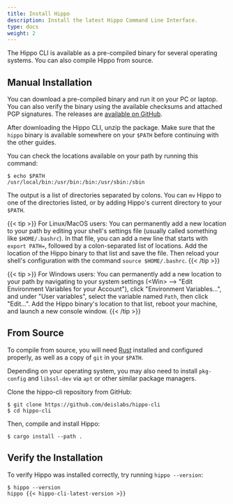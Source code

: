 ```yaml
---
title: Install Hippo
description: Install the latest Hippo Command Line Interface.
type: docs
weight: 2
---
```


The Hippo CLI is available as a pre-compiled binary for several operating
systems. You can also compile Hippo from source.

## Manual Installation

You can download a pre-compiled binary and run it on your PC or laptop. You can
also verify the binary using the available checksums and attached PGP
signatures. The releases are [available on
GitHub](https://github.com/deislabs/hippo-cli/releases).

After downloading the Hippo CLI, unzip the package. Make sure that the `hippo` binary
is available somewhere on your `$PATH` before continuing with the other guides.

You can check the locations available on your path by running this command:

```console
$ echo $PATH
/usr/local/bin:/usr/bin:/bin:/usr/sbin:/sbin
```

The output is a list of directories separated by colons. You can `mv` Hippo to
one of the directories listed, or by adding Hippo's current directory to your
`$PATH`.

{{< tip >}}
For Linux/MacOS users: You can permanently add a new location to your path by
editing your shell's settings file (usually called something like
`$HOME/.bashrc`). In that file, you can add a new line that starts with `export
PATH=`, followed by a colon-separated list of locations. Add the location of
the Hippo binary to that list and save the file. Then reload your shell's
configuration with the command `source $HOME/.bashrc`.
{{< /tip >}}

{{< tip >}}
For Windows users: You can permanently add a new location to your path by
navigating to your system settings (\<Win> --> "Edit Environment Variables for
your Account"), click "Environment Variables...", and under "User variables",
select the variable named `Path`, then click "Edit...". Add the Hippo binary's
location to that list, reboot your machine, and launch a new console window.
{{< /tip >}}

## From Source

To compile from source, you will need
[Rust](https://www.rust-lang.org/tools/install) installed and configured
properly, as well as a copy of `git` in your `$PATH`.

Depending on your operating system, you may also need to install `pkg-config`
and `libssl-dev` via `apt` or other similar package managers.

Clone the hippo-cli repository from GitHub:

```console
$ git clone https://github.com/deislabs/hippo-cli
$ cd hippo-cli
```

Then, compile and install Hippo:

```console
$ cargo install --path .
```

## Verify the Installation

To verify Hippo was installed correctly, try running `hippo --version`:

```console
$ hippo --version
hippo {{< hippo-cli-latest-version >}}
```
